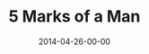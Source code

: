 ---
layout: message
category: message
series: "The New Man"
title: "5 Marks of a Man"
date: 2014-04-26-00-00
message_id: 861
---